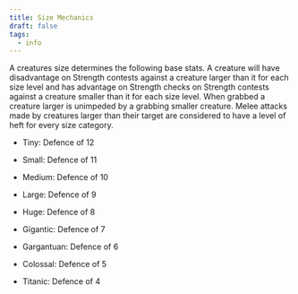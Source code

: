 ```yaml
---
title: Size Mechanics
draft: false
tags:
  - info
---
```

A creatures size determines the following base stats. A creature will have disadvantage on Strength contests against a creature larger than it for each size level and has advantage on Strength checks on Strength contests against a creature smaller than it for each size level. When grabbed a creature larger is unimpeded by a grabbing smaller creature. Melee attacks made by creatures larger than their target are considered to have a level of heft for every size category.

- Tiny: Defence of 12
    
- Small: Defence of 11
    
- Medium: Defence of 10
    
- Large: Defence of 9
    
- Huge: Defence of 8
    
- Gigantic: Defence of 7
    
- Gargantuan: Defence of 6
    
- Colossal: Defence of 5
    
- Titanic: Defence of 4